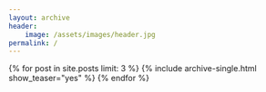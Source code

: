 ```yaml
---
layout: archive
header:
    image: /assets/images/header.jpg
permalink: /
---
```


{% for post in site.posts limit: 3 %}
  {% include archive-single.html show_teaser="yes" %}
{% endfor %}

